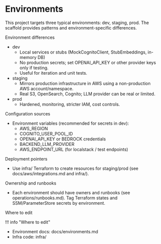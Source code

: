 # Environments

This project targets three typical environments: dev, staging, prod. The scaffold provides patterns and environment-specific differences.

Environment differences

- dev
  - Local services or stubs (MockCognitoClient, StubEmbeddings, in-memory DB)
  - No production secrets; set OPENAI_API_KEY or other provider keys only if testing.
  - Useful for iteration and unit tests.
- staging
  - Mirrors production infrastructure in AWS using a non-production AWS account/namespace.
  - Real S3, OpenSearch, Cognito; LLM provider can be real or limited.
- prod
  - Hardened, monitoring, stricter IAM, cost controls.

Configuration sources

- Environment variables (recommended for secrets in dev):
  - AWS_REGION
  - COGNITO_USER_POOL_ID
  - OPENAI_API_KEY or BEDROCK credentials
  - BACKEND_LLM_PROVIDER
  - AWS_ENDPOINT_URL (for localstack / test endpoints)

Deployment pointers

- Use infra/ Terraform to create resources for staging/prod (see docs/aws/integrations.md and infra/).

Ownership and runbooks

- Each environment should have owners and runbooks (see operations/runbooks.md). Tag Terraform states and SSM/ParameterStore secrets by environment.

Where to edit

!!! info "Where to edit"
- Environment docs: docs/environments.md
- Infra code: infra/
